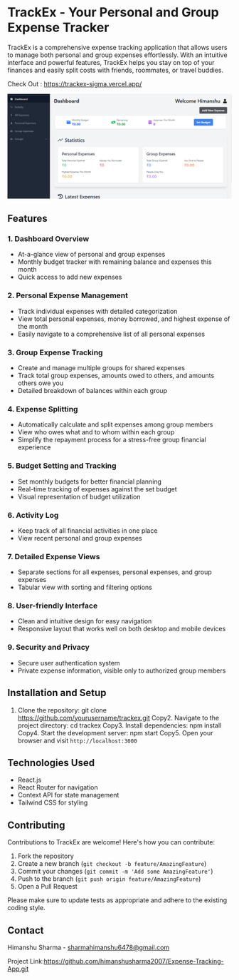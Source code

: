 
# TrackEx - Your Personal and Group Expense Tracker
TrackEx is a comprehensive expense tracking application that allows users to manage both personal and group expenses effortlessly. With an intuitive interface and powerful features, TrackEx helps you stay on top of your finances and easily split costs with friends, roommates, or travel buddies.
 
Check Out : https://trackex-sigma.vercel.app/

![TrackEx Screenshot](./4c048ab2-aa15-44b6-8f0b-4157812ff37c.png)

## Features

### 1. Dashboard Overview
- At-a-glance view of personal and group expenses
- Monthly budget tracker with remaining balance and expenses this month
- Quick access to add new expenses

### 2. Personal Expense Management
- Track individual expenses with detailed categorization
- View total personal expenses, money borrowed, and highest expense of the month
- Easily navigate to a comprehensive list of all personal expenses

### 3. Group Expense Tracking
- Create and manage multiple groups for shared expenses
- Track total group expenses, amounts owed to others, and amounts others owe you
- Detailed breakdown of balances within each group

### 4. Expense Splitting
- Automatically calculate and split expenses among group members
- View who owes what and to whom within each group
- Simplify the repayment process for a stress-free group financial experience

### 5. Budget Setting and Tracking
- Set monthly budgets for better financial planning
- Real-time tracking of expenses against the set budget
- Visual representation of budget utilization

### 6. Activity Log
- Keep track of all financial activities in one place
- View recent personal and group expenses

### 7. Detailed Expense Views
- Separate sections for all expenses, personal expenses, and group expenses
- Tabular view with sorting and filtering options

### 8. User-friendly Interface
- Clean and intuitive design for easy navigation
- Responsive layout that works well on both desktop and mobile devices

### 9. Security and Privacy
- Secure user authentication system
- Private expense information, visible only to authorized group members

## Installation and Setup

1. Clone the repository:
git clone https://github.com/yourusername/trackex.git
Copy2. Navigate to the project directory:
cd trackex
Copy3. Install dependencies:
npm install
Copy4. Start the development server:
npm start
Copy5. Open your browser and visit `http://localhost:3000`

## Technologies Used

- React.js
- React Router for navigation
- Context API for state management
- Tailwind CSS for styling

## Contributing

Contributions to TrackEx are welcome! Here's how you can contribute:

1. Fork the repository
2. Create a new branch (`git checkout -b feature/AmazingFeature`)
3. Commit your changes (`git commit -m 'Add some AmazingFeature'`)
4. Push to the branch (`git push origin feature/AmazingFeature`)
5. Open a Pull Request

Please make sure to update tests as appropriate and adhere to the existing coding style.

## Contact

Himanshu Sharma - sharmahimanshu6478@gmail.com

Project Link:https://github.com/himanshusharma2007/Expense-Tracking-App.git
